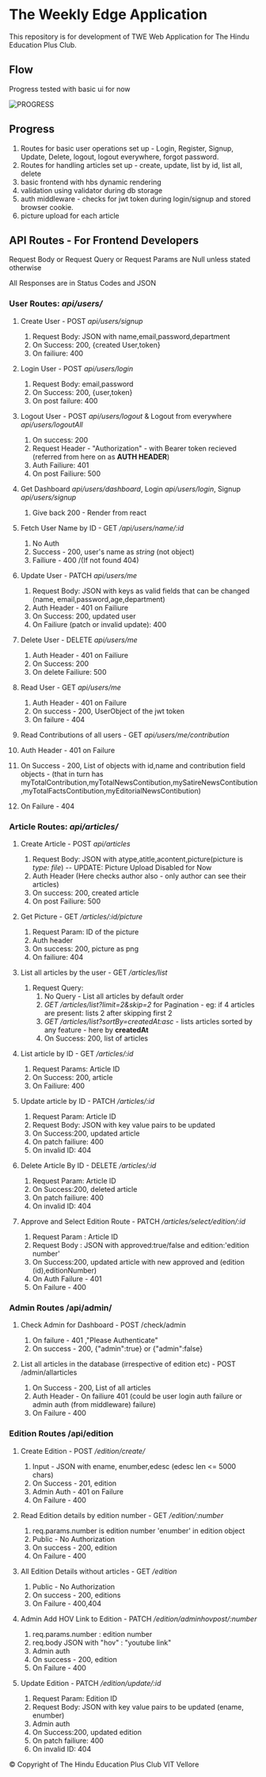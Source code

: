 # The Weekly Edge Application

This repository is for development of TWE Web Application for The Hindu Education Plus Club. 

## Flow

Progress tested with basic ui for now

![PROGRESS](./images/backendProgress3.png)

## Progress

1. Routes for basic user operations set up - Login, Register, Signup, Update, Delete, logout, logout everywhere, forgot password.
2. Routes for handling articles set up - create, update, list by id, list all, delete
3. basic frontend with hbs dynamic rendering
4. validation using validator during db storage
5. auth middleware - checks for jwt token during login/signup and stored browser cookie.
6. picture upload for each article

## API Routes - For Frontend Developers

Request Body or Request Query or Request Params are Null unless stated otherwise

All Responses are in Status Codes and JSON

### User Routes: *api/users/*

1. Create User - POST *api/users/signup*
   1. Request Body: JSON with name,email,password,department
   2. On Success: 200, {created User,token}
   3. On failiure: 400


2. Login User - POST *api/users/login*
   1. Request Body: email,password
   2. On Success: 200, {user,token}
   3. On post failure: 400


3. Logout User - POST *api/users/logout* & Logout from everywhere *api/users/logoutAll*
   1. On success: 200
   2. Request Header - "Authorization" - with Bearer token recieved (referred from here on as **AUTH HEADER**)
   3. Auth Failiure: 401
   4. On post Failiure: 500

4. Get Dashboard *api/users/dashboard*, Login *api/users/login*, Signup *api/users/signup*
   1. Give back 200 - Render from react

5. Fetch User Name by ID - GET */api/users/name/:id*
   1. No Auth
   2. Success - 200, user's name as *string* (not object)
   3. Failiure - 400 /(If not found 404)

6. Update User - PATCH *api/users/me*
   1. Request Body: JSON with keys as valid fields that can be changed (name, email,password,age,department)
   2. Auth Header - 401 on Failiure
   3. On Success: 200, updated user
   4. On Failiure (patch or invalid update): 400

7. Delete User - DELETE *api/users/me*
   1. Auth Header - 401 on Failiure
   2. On Success: 200
   3. On delete Failiure: 500

8. Read User - GET *api/users/me*
   1. Auth Header - 401 on Failure
   2. On success - 200, UserObject of the jwt token
   3. On failure - 404

9.  Read Contributions of all users - GET *api/users/me/contribution*
   4. Auth Header - 401 on Failure
   5. On Success - 200, List of objects with id,name and contribution field objects - (that in turn has myTotalContribution,myTotalNewsContibution,mySatireNewsContibution,myTotalFactsContibution,myEditorialNewsContibution)
   6. On Failure - 404

### Article Routes: *api/articles/*

1. Create Article - POST *api/articles*
   1. Request Body: JSON with atype,atitle,acontent,picture(picture is *type: file*) -- UPDATE: Picture Upload Disabled for Now
   2. Auth Header (Here checks author also - only author can see their articles)
   3. On success: 200, created article
   4. On post Failiure: 500

2. Get Picture - GET */articles/:id/picture*
   1. Request Param: ID of the picture
   2. Auth header
   3. On success: 200, picture as png
   4. On failiure: 404

3. List all articles by the user - GET */articles/list*
   1. Request Query:
      1. No Query - List all articles by default order
      2. *GET /articles/list?limit=2&skip=2* for Pagination - eg: if 4 articles are present: lists 2 after skipping first 2
      3. *GET /articles/list?sortBy=createdAt:asc* - lists articles sorted by any feature - here by **createdAt**
      4. On Success: 200, list of articles

4. List article by ID - GET */articles/:id*
   1. Request Params: Article ID
   2. On Success: 200, article
   3. On Failiure: 400

5. Update article by ID - PATCH */articles/:id*
   1. Request Param: Article ID
   2. Request Body: JSON with key value pairs to be updated 
   3. On Success:200, updated article
   4. On patch failiure: 400
   5. On invalid ID: 404

6. Delete Article By ID - DELETE */articles/:id*
   1. Request Param: Article ID
   2. On Success:200, deleted article
   3. On patch failiure: 400
   4. On invalid ID: 404

7. Approve and Select Edition Route - PATCH */articles/select/edition/:id*
   1. Request Param : Article ID
   2. Request Body : JSON with approved:true/false and edition:'edition number'
   3. On Success:200, updated article with new approved and (edition (id),editionNumber)
   4. On Auth Failure - 401
   5. On Failure - 400
   
### Admin Routes /api/admin/

   1. Check Admin for Dashboard - POST /check/admin
      1. On failure - 401 ,"Please Authenticate"
      2. On success - 200, {"admin":true} or {"admin":false}

   2. List all articles in the database (irrespective of edition etc) - POST /admin/allarticles
      1. On Success - 200, List of all articles
      2. Auth Header - On failiure 401 (could be user login auth failure or admin auth (from middleware) failure)
      3. On Failure - 400
   

### Edition Routes /api/edition

1. Create Edition - POST */edition/create/*
   1. Input - JSON with ename, enumber,edesc (edesc len <= 5000 chars)
   2. On Success - 201, edition
   3. Admin Auth - 401 on Failure
   4. On Failure - 400

2. Read Edition details by edition number - GET */edition/:number*
   1. req.params.number is edition number 'enumber' in edition object
   2. Public - No Authorization
   3. On success - 200, edition
   4. On Failure - 400

3. All Edition Details without articles - GET */edition*
   1. Public - No Authorization
   2. On success - 200, editions
   3. On Failure - 400,404

4. Admin Add HOV Link to Edition - PATCH */edition/adminhovpost/:number*
   1. req.params.number : edition number
   2. req.body JSON with "hov" : "youtube link"
   3. Admin auth
   4. On success - 200, edition
   5. On Failure - 400

5. Update Edition - PATCH */edition/update/:id*
   1. Request Param: Edition ID
   2. Request Body: JSON with key value pairs to be updated  (ename, enumber)
   3. Admin auth
   4. On Success:200, updated edition
   5. On patch failiure: 400
   6. On invalid ID: 404

&copy;
Copyright of The Hindu Education Plus Club VIT Vellore